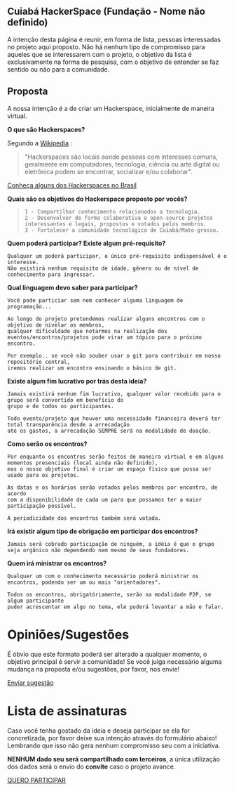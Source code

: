 ## Cuiabá HackerSpace (Fundação - Nome não definido)

A intenção desta página é reunir, em forma de lista, pessoas interessadas no projeto aqui proposto.
Não há nenhum tipo de compromisso para aqueles que se interessarem com o projeto, o objetivo da lista é exclusivamente na forma de pesquisa, com o objetivo de entender se faz sentido ou não para a comunidade.

## Proposta
A nossa intenção é a de criar um Hackerspace, inicialmente de maneira virtual.

**O que são Hackerspaces?**

Segundo a [Wikipedia](http://en.wikipedia.org/wiki/Hackerspace) : 
> "Hackerspaces são locais aonde pessoas com interesses comuns,
> geralmente em computadores, tecnologia, ciência ou arte digital ou
> eletrônica podem se encontrar, socializar e/ou colaborar".

[Conheça alguns dos Hackerspaces no Brasil](https://wiki.hackerspaces.org/Brazil)

**Quais são os objetivos do Hackerspace proposto por vocês?**

>     1 - Compartilhar conhecimento relacionados a tecnologia.
>     2 - Desenvolver de forma colaborativa e open-source projetos interessantes e legais, propostos e votados pelos membros.
>     3 - Fortalecer a comunidade tecnológica de Cuiabá/Mato-grosso.

**Quem poderá participar? Existe algum pré-requisito?**

    Qualquer um poderá participar, o único pré-requisito indispensável é o interesse.
    Não existirá nenhum requisito de idade, gênero ou de nível de conhecimento para ingressar.

**Qual linguagem devo saber para participar?**

    Você pode particiar sem nem conhecer alguma linguagem de programação...

    Ao longo do projeto pretendemos realizar alguns encontros com o objetivo de nivelar os membros,
    qualquer dificuldade que notarmos na realização dos eventos/encontros/projetos pode virar um tópico para o próximo encontro.

    Por exemplo.. se você não souber usar o git para contribuir em nosso repositório central, 
    iremos realizar um encontro ensinando o básico de git.

**Existe algum fim lucrativo por trás desta ideia?**

    Jamais existirá nenhum fim lucrativo, qualquer valor recebido para o grupo será convertido em benefício do 
    grupo e de todos os participantes.

    Todo evento/projeto que houver uma necessidade financeira deverá ter total transparência desde a arrecadação 
    até os gastos, a arrecadação SEMPRE será na modalidade de doação.

**Como serão os encontros?**

    Por enquanto os encontros serão feitos de maneira virtual e em alguns momentos presenciais (local ainda não definido), 
    mas o nosso objetivo final é criar um espaço físico que possa ser usado para os projetos.
    
    As datas e os horários serão votados pelos membros por encontro, de acordo 
    com a disponibilidade de cada um para que possamos ter a maior participação possível.
    
    A periodicidade dos encontros também será votada.

**Irá existir algum tipo de obrigação em participar dos encontros?**

    Jamais será cobrado participação de ninguém, a idéia é que o grupo seja orgânico não dependendo nem mesmo de seus fundadores.

**Quem irá ministrar os encontros?**

    Qualquer um com o conhecimento necessário poderá ministrar os encontros, podendo ser um ou mais "orientadores".

    Todos os encontros, obrigatóriamente, serão na modalidade P2P, se algum participante 
    puder acrescentar em algo no tema, ele poderá levantar a mão e falar.

# Opiniões/Sugestões

É óbvio que este formato poderá ser alterado a qualquer momento, o objetivo principal é servir a comunidade!
Se você julga necessário alguma mudança na proposta e/ou sugestões, por favor, nos envie!

[Enviar sugestão](https://my.forms.app/form/6316387aafe7f34ef887674d)

# Lista de assinaturas
Caso você tenha gostado da ideia e deseja participar se ela for concretizada, por favor deixe sua intenção através do formulário abaixo! 
Lembrando que isso não gera nenhum compromisso seu com a iniciativa. 

**NENHUM dado seu será compartilhado com terceiros**, a única utilização dos dados será o envio do **convite** caso o projeto avance.

[QUERO PARTICIPAR](https://my.forms.app/form/63163ba8afe7f34ef8876c73)

